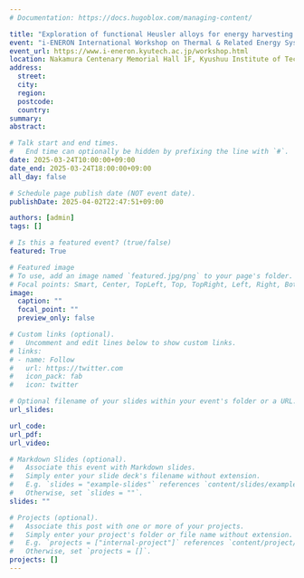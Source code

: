 ```yaml
---
# Documentation: https://docs.hugoblox.com/managing-content/

title: "Exploration of functional Heusler alloys for energy harvesting applications: a high-throughput first-principles study"
event: "i-ENERON International Workshop on Thermal & Related Energy Systems"
event_url: https://www.i-eneron.kyutech.ac.jp/workshop.html
location: Nakamura Centenary Memorial Hall 1F, Kyushuu Institute of Technology
address:
  street:
  city:
  region:
  postcode:
  country:
summary:
abstract:

# Talk start and end times.
#   End time can optionally be hidden by prefixing the line with `#`.
date: 2025-03-24T10:00:00+09:00
date_end: 2025-03-24T18:00:00+09:00
all_day: false

# Schedule page publish date (NOT event date).
publishDate: 2025-04-02T22:47:51+09:00

authors: [admin]
tags: []

# Is this a featured event? (true/false)
featured: True

# Featured image
# To use, add an image named `featured.jpg/png` to your page's folder. 
# Focal points: Smart, Center, TopLeft, Top, TopRight, Left, Right, BottomLeft, Bottom, BottomRight.
image:
  caption: ""
  focal_point: ""
  preview_only: false

# Custom links (optional).
#   Uncomment and edit lines below to show custom links.
# links:
# - name: Follow
#   url: https://twitter.com
#   icon_pack: fab
#   icon: twitter

# Optional filename of your slides within your event's folder or a URL.
url_slides:

url_code:
url_pdf:
url_video:

# Markdown Slides (optional).
#   Associate this event with Markdown slides.
#   Simply enter your slide deck's filename without extension.
#   E.g. `slides = "example-slides"` references `content/slides/example-slides.md`.
#   Otherwise, set `slides = ""`.
slides: ""

# Projects (optional).
#   Associate this post with one or more of your projects.
#   Simply enter your project's folder or file name without extension.
#   E.g. `projects = ["internal-project"]` references `content/project/deep-learning/index.md`.
#   Otherwise, set `projects = []`.
projects: []
---
```

